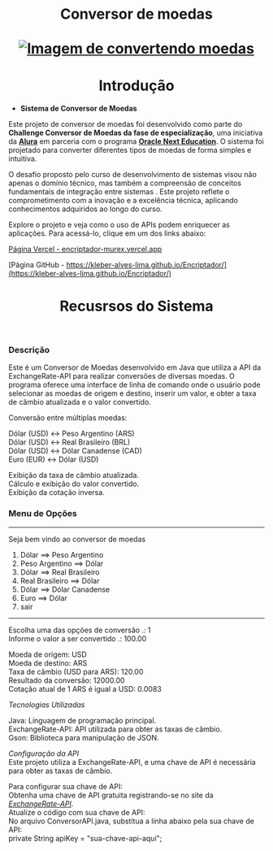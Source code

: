 <div align="center">
  <h1 align="center">
    Conversor de moedas
    <br />
    <br />
    <a href="Cadeado">
      <img src="Assets/criptografia_aguia.png" alt="Imagem de convertendo moedas">
    </a>
  </h1>
</div>
<h1 align="center"> Introdução </h1>

- **Sistema de Conversor de Moedas**

Este projeto de conversor de moedas foi desenvolvido como parte do **Challenge Conversor de Moedas da fase de especialização**, uma iniciativa da [**Alura**](https://www.alura.com.br/) em parceria com o programa [**Oracle Next Education**](https://www.oracle.com/br/education/oracle-next-education/). O sistema foi projetado para converter diferentes tipos de moedas de forma simples e intuitiva.

O desafio proposto pelo curso de desenvolvimento de sistemas visou não apenas o domínio técnico, mas também a compreensão de conceitos fundamentais de integração entre sistemas . Este projeto reflete o comprometimento com a inovação e a excelência técnica, aplicando conhecimentos adquiridos ao longo do curso.

Explore o projeto e veja como o uso de APIs podem enriquecer as aplicações.  Para acessá-lo, clique em um dos links abaixo:

[Página Vercel - encriptador-murex.vercel.app](https://encriptador-murex.vercel.app)

[Página GitHub - https://kleber-alves-lima.github.io/Encriptador/](https://kleber-alves-lima.github.io/Encriptador/)

<h1 align="center"> Recusrsos do Sistema </h1><br>
<h3> Descrição </h3>
Este é um Conversor de Moedas desenvolvido em Java que utiliza a API da ExchangeRate-API para realizar conversões de diversas moedas. O programa oferece
uma interface de linha de comando onde o usuário pode selecionar as moedas de origem e destino, inserir um valor, e obter a taxa de câmbio atualizada e o valor convertido. <br>

Conversão entre múltiplas moedas:<br>

Dólar (USD) ↔ Peso Argentino (ARS)<br>
Dólar (USD) ↔ Real Brasileiro (BRL)<br>
Dólar (USD) ↔ Dólar Canadense (CAD)<br>
Euro (EUR) ↔ Dólar (USD)<br>

Exibição da taxa de câmbio atualizada.<br>
Cálculo e exibição do valor convertido.<br>
Exibição da cotação inversa.<br>

<h3>Menu de Opções</h3>

***************************************************
Seja bem vindo ao conversor de moedas

1) Dólar           ==> Peso Argentino 
2) Peso Argentino  ==> Dólar   
3) Dólar           ==> Real Brasileiro 
4) Real Brasileiro ==> Dólar 
5) Dólar           ==> Dólar Canadense 
6) Euro            ==> Dólar 
7) sair 
***************************************************

Escolha uma das opções de conversão .: 1<br>
Informe o valor a ser convertido .: 100.00<br>

Moeda de origem: USD<br>
Moeda de destino: ARS<br>
Taxa de câmbio (USD para ARS): 120.00<br>
Resultado da conversão: 12000.00<br>
Cotação atual de 1 ARS é igual a USD: 0.0083<br>

*Tecnologias Utilizadas*<br>

Java: Linguagem de programação principal.<br>
ExchangeRate-API: API utilizada para obter as taxas de câmbio.<br>
Gson: Biblioteca para manipulação de JSON.<br>

*Configuração da API* <br>
Este projeto utiliza a ExchangeRate-API, e uma chave de API é necessária para obter as taxas de câmbio.<br>

Para configurar sua chave de API:<br>
Obtenha uma chave de API gratuita registrando-se no site da [*ExchangeRate-API*](https://ExchangeRate-API.com).<br>
Atualize o código com sua chave de API:<br>
No arquivo ConversorAPI.java, substitua a linha abaixo pela sua chave de API:<br>
private String apiKey = "sua-chave-api-aqui";
